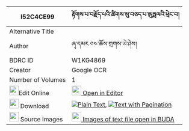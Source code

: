|I52C4CE99|རྟོགས་པ་བརྗོད་པའི་ཚིགས་སུ་བཅད་པ་ཨུཏྤལའི་ཕྲེང་བ། 
| --- | --- 
|Alternative Title |
|Author| ཞྭ་དམར ༠༤་ཆོས་གྲགས་ཡེ་ཤེས།
|BDRC ID | W1KG4869
|Creator | Google OCR
|Number of Volumes| 1
|<img width="25" src="https://img.icons8.com/color/25/000000/edit-property.png">Edit Online| [<img width="25" src="https://avatars.githubusercontent.com/u/45091458?s=200&v=4"> Open in Editor](http://editor.openpecha.org/I52C4CE99)
|<img width="25" src="https://img.icons8.com/fluent/48/000000/download-2.png"/>  Download | [![](https://img.icons8.com/color/20/000000/txt.png)Plain Text](https://github.com/Openpecha/I52C4CE99/releases/download/v1/tokpa_jopa_i_tsik_su_chepa_utp_plain_I52C4CE99.zip), [![](https://img.icons8.com/color/20/000000/txt.png)Text with Pagination](https://github.com/Openpecha/I52C4CE99/releases/download/v1/tokpa_jopa_i_tsik_su_chepa_utp_pages_I52C4CE99.zip)
|<img width="25" src="https://img.icons8.com/plasticine/100/000000/pictures-folder.png"/>  Source Images | [<img width="25" src="https://library.bdrc.io/icons/BUDA-small.svg"> Images of text file open in BUDA](https://library.bdrc.io/show/bdr:W1KG4869)